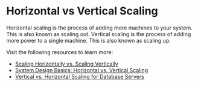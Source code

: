 # Horizontal vs Vertical Scaling

Horizontal scaling is the process of adding more machines to your system. This is also known as scaling out. Vertical scaling is the process of adding more power to a single machine. This is also known as scaling up.

Visit the following resources to learn more:

- [Scaling Horizontally vs. Scaling Vertically](https://www.section.io/blog/scaling-horizontally-vs-vertically/)
- [System Design Basics: Horizontal vs. Vertical Scaling](https://www.youtube.com/watch?v=xpDnVSmNFX0)
- [Vertical vs. Horizontal Scaling for Database Servers](https://www.youtube.com/watch?v=R99R-SNbo9g)
